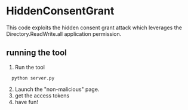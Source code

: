# HiddenConsentGrant

This code exploits the hidden consent grant attack which leverages the Directory.ReadWrite.all application permission.

## running the tool

1. Run the tool
```
  python server.py
```

2. Launch the "non-malicious" page.
3. get the access tokens
4. have fun!
